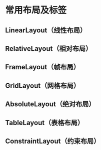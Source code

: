 # 常用布局及标签
## LinearLayout（线性布局）
## RelativeLayout（相对布局）
## FrameLayout（帧布局）
## GridLayout（网格布局）
## AbsoluteLayout（绝对布局）
## TableLayout（表格布局）
## ConstraintLayout（约束布局）